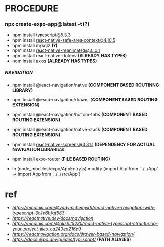 # PROCEDURE
### **npx create-expo-app@latest -t (?)**
- npm install typescript@5.3.3
- npm install react-native-safe-area-context@4.10.5
- npm install mysql2 **(?)**
- npm install react-native-reanimated@3.10.1
- npm install react-native-dotenv **(ALREADY HAS TYPES)**
- nom install axios **(ALREADY HAS TYPES)**

##### NAVIGATION
- npm install @react-navigation/native **(COMPONENT BASED ROUTINNG LIBRARY)**
- npm install @react-navigation/drawer **(COMPONENT BASED ROUTING EXTENSION)**
- npm install @react-navigation/bottom-tabs **(COMPONENT BASED ROUTING EXTENSION)**
- npm install @react-navigation/native-stack **(COMPONENT BASED ROUTING EXTENSION)**
- npm install react-native-screens@3.31.1 **(DEPENDENCY FOR ACTUAL NAVIGATION LIBRARIES)**
- npm install expo-router **(FILE BASED ROUTING)**


- in (node_modules/expo/AppEntry.js) modify (import App from '../../App' -> import App from '../../src/App') 

# ref
- *https://medium.com/@vadymchernykh/react-native-navigation-with-typescript-3c4e6bfaf583*
- *https://reactnative.dev/docs/navigation*
- *https://medium.com/@akshit5230/react-native-typescript-structuring-your-project-files-ca243ea216e9*
- *https://reactnavigation.org/docs/drawer-based-navigation/*
- *https://docs.expo.dev/guides/typescript/* **(PATH ALIASES)**